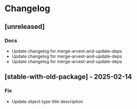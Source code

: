 # Changelog
## [unreleased]

### Docs

- Update changelog for merge-arvest-and-update-deps
- Update changelog for merge-arvest-and-update-deps
- Update changelog for merge-arvest-and-update-deps

## [stable-with-old-package] - 2025-02-14

### Fix

- Update object type title description

